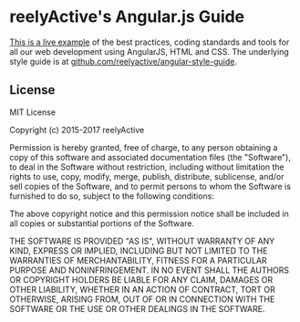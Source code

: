 # reelyActive's Angular.js Guide

[This is a live example](https://reelyactive.github.io/angular-style-guide/) of the best practices, coding standards and tools for all our web development using AngularJS, HTML and CSS.  The underlying style guide is at [github.com/reelyactive/angular-style-guide](https://github.com/reelyactive/angular-style-guide#reelyactives-angularjs-guide).


License
-------

MIT License

Copyright (c) 2015-2017 reelyActive

Permission is hereby granted, free of charge, to any person obtaining a copy of this software and associated documentation files (the "Software"), to deal in the Software without restriction, including without limitation the rights to use, copy, modify, merge, publish, distribute, sublicense, and/or sell copies of the Software, and to permit persons to whom the Software is furnished to do so, subject to the following conditions:

The above copyright notice and this permission notice shall be included in all copies or substantial portions of the Software.

THE SOFTWARE IS PROVIDED "AS IS", WITHOUT WARRANTY OF ANY KIND, EXPRESS OR 
IMPLIED, INCLUDING BUT NOT LIMITED TO THE WARRANTIES OF MERCHANTABILITY, 
FITNESS FOR A PARTICULAR PURPOSE AND NONINFRINGEMENT. IN NO EVENT SHALL THE 
AUTHORS OR COPYRIGHT HOLDERS BE LIABLE FOR ANY CLAIM, DAMAGES OR OTHER 
LIABILITY, WHETHER IN AN ACTION OF CONTRACT, TORT OR OTHERWISE, ARISING FROM, 
OUT OF OR IN CONNECTION WITH THE SOFTWARE OR THE USE OR OTHER DEALINGS IN 
THE SOFTWARE.

